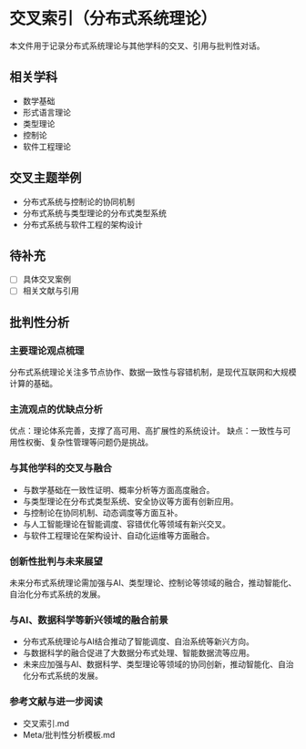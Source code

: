 # 交叉索引（分布式系统理论）

本文件用于记录分布式系统理论与其他学科的交叉、引用与批判性对话。

## 相关学科

- 数学基础
- 形式语言理论
- 类型理论
- 控制论
- 软件工程理论

## 交叉主题举例

- 分布式系统与控制论的协同机制
- 分布式系统与类型理论的分布式类型系统
- 分布式系统与软件工程的架构设计

## 待补充

- [ ] 具体交叉案例
- [ ] 相关文献与引用

## 批判性分析

### 主要理论观点梳理

分布式系统理论关注多节点协作、数据一致性与容错机制，是现代互联网和大规模计算的基础。

### 主流观点的优缺点分析

优点：理论体系完善，支撑了高可用、高扩展性的系统设计。
缺点：一致性与可用性权衡、复杂性管理等问题仍是挑战。

### 与其他学科的交叉与融合

- 与数学基础在一致性证明、概率分析等方面高度融合。
- 与类型理论在分布式类型系统、安全协议等方面有创新应用。
- 与控制论在协同机制、动态调度等方面互补。
- 与人工智能理论在智能调度、容错优化等领域有新兴交叉。
- 与软件工程理论在架构设计、自动化运维等方面融合。

### 创新性批判与未来展望

未来分布式系统理论需加强与AI、类型理论、控制论等领域的融合，推动智能化、自治化分布式系统的发展。

### 与AI、数据科学等新兴领域的融合前景

- 分布式系统理论与AI结合推动了智能调度、自治系统等新兴方向。
- 与数据科学的融合促进了大数据分布式处理、智能数据流等应用。
- 未来应加强与AI、数据科学、类型理论等领域的协同创新，推动智能化、自治化分布式系统的发展。

### 参考文献与进一步阅读

- 交叉索引.md
- Meta/批判性分析模板.md
